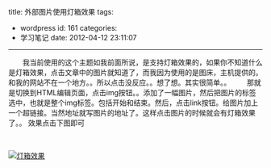 title: 外部图片使用灯箱效果
tags:
  - wordpress
id: 161
categories:
  - 学习笔记
date: 2012-04-12 23:11:07
---

　　我当前使用的这个主题如我前面所说，是支持灯箱效果的，如果你不知道什么是灯箱效果，点击文章中的图片就知道了，而我因为使用的是图床，主机提供的。和我的网站不在一个地方。。所以点击没反应。。想了想。其实很简单。。
　　那就是切换到HTML编辑页面，点击img按钮。。添加了一幅图片，然后把图片的标签选中，也就是整个img标签。包括开始和结束。然后，点击link按钮。给图片加上一个超链接。当然地址就写图片的地址了。这样点击图片的时候就会有灯箱效果了。。
效果点击下图即可

&nbsp;

[![灯箱效果](/images/)](http://leaverimage.b0.upaiyun.com/20328_o.jpg)
